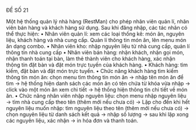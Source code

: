 ĐỀ SỐ 21

Một hệ thống quản lý nhà hàng (RestMan) cho phép nhân viên quản lí, nhân viên bán hàng và khách hàng sử dụng. Sau khi đăng nhập, các tác nhân có thể thực hiện:
• Nhân viên quản lí: xem các loại thống kê: món ăn, nguyên liệu, khách hàng và nhà cung cấp. Quản lí thông tin món ăn, lên menu món ăn dạng combo.
• Nhân viên kho: nhập nguyên liệu từ nhà cung cấp, quản lí thông tin nhà cung cấp
• Nhân viên bán hàng: nhận khách, nhận gọi món, nhận thanh toán tại bàn, làm thẻ thành viên cho khách hàng, xác nhận thông tin đặt bàn và đặt món trực tuyến của khách hàng.
• Khách hàng: tìm kiếm, đặt bàn và đặt món trực tuyến.
• Chức năng khách hàng tìm kiếm thông tin món ăn: chọn menu tìm thông tin món ăn → nhập tên món ăn để tìm → hệ thống hiện danh sách các món ăn có tên chứa từ khóa vừa nhập → click vào một món ăn xem chi tiết → hệ thống hiện thông tin chi tiết về món ăn.
• Chức năng nhân viên nhập nguyên liệu: chọn menu nhập nguyên liệu → tìm nhà cung cấp theo tên (thêm mới nếu chưa có) → Lặp cho đến khi hết nguyên liệu muốn nhập: tìm nguyên liệu theo tên (thêm mới nếu chưa có) → chọn nguyên liệu từ danh sách kết quả → nhập số lượng → sau khi lặp xong các nguyên liệu, xác nhận → in hóa đơn và thanh toán.
